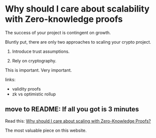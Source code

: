 # Why should I care about scalability with Zero-knowledge proofs

The success of your project is contingent on growth.

Bluntly put, there are only two approaches to scaling your crypto project.

1. Introduce trust assumptions.

2. Rely on cryptography.

This is important. Very important.

links:

- validity proofs
- zk vs optimistic rollup

## move to README: If all you got is 3 minutes

Read this: [Why should I care about scaling with Zero-Knowledge Proofs?](/userdocs/why/)

The most valuable piece on this website.
